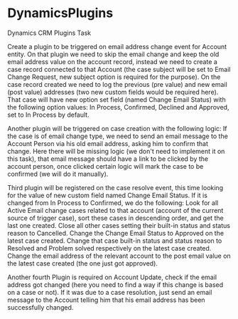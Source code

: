 # DynamicsPlugins

Dynamics CRM Plugins Task

Create a plugin to be triggered on email address change event for Account entity.
On that plugin we need to skip the email change and keep the old email address value on the account record,
instead we need to create a case record connected to that Account (the case subject will be set to Email Change Request,
new subject option is required for the purpose).
On the case record created we need to log the previous (pre value) and new email (post value) addresses (two new custom fields would be required here).
That case will have new option set field (named Change Email Status) with the following option values: 
In Process, Confirmed, Declined and Approved, set to In Process by default.

Another plugin will be triggered on case creation with the following logic:
If the case is of email change type, we need to send an email message to the Account Person via his old email address, 
asking him to confirm that change.
Here there will be missing logic (we don't need to implement it on this task), that email message should have a link to be clicked by the account person, once clicked certain logic will mark the case to be confirmed (we will do it manually).  

Third plugin will be registered on the case resolve event, this time looking for the value of new custom field named Change Email Status. If it is changed from In Process to Confirmed, we do the following:
Look for all Active Email change cases related to that account (account of the current source of trigger case), sort these cases in descending order, and get the last one created.
Close all other cases setting their built-in status and status reason to Cancelled.
Change the Change Email Status to Approved on the latest case created.
Change that case built-in status and status reason to Resolved and Problem solved respectively on the latest case created.
Change the email address of the relevant account to the post email value on the latest case created
(the one just got approved).

Another fourth Plugin is required on Account Update, check if the email address got changed (here you need to find a way if this change is based on a case or not).
If it was due to a case resolution, just send an email message to the Account telling him that his email address has been successfully changed.
